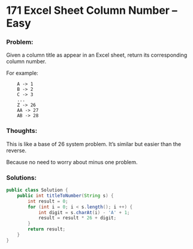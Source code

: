 # 171 Excel Sheet Column Number – Easy


### Problem:
Given a column title as appear in an Excel sheet, return its corresponding column number.

For example:
```
    A -> 1
    B -> 2
    C -> 3
    ...
    Z -> 26
    AA -> 27
    AB -> 28
```

### Thoughts:
This is like a base of 26 system problem. It’s similar but easier than the reverse.

Because no need to worry about minus one problem.

### Solutions:

```java
public class Solution {
    public int titleToNumber(String s) {
        int result = 0;
        for (int i = 0; i < s.length(); i ++) {
            int digit = s.charAt(i) - 'A' + 1;
            result = result * 26 + digit;
        }
        return result;
    }
}
```